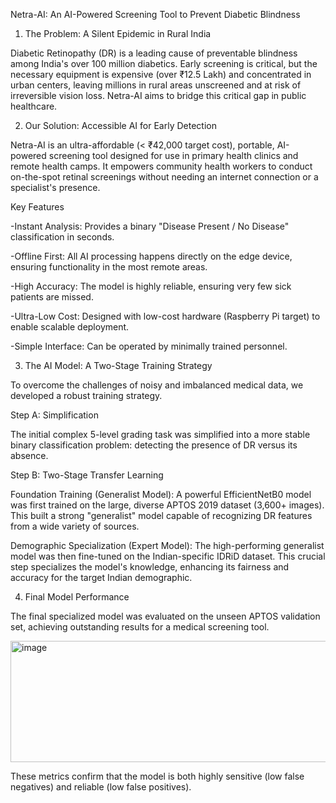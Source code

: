 Netra-AI: An AI-Powered Screening Tool to Prevent Diabetic Blindness

1. The Problem: A Silent Epidemic in Rural India

Diabetic Retinopathy (DR) is a leading cause of preventable blindness among India's over 100 million diabetics. Early screening is critical, but the necessary equipment is expensive (over ₹12.5 Lakh) and concentrated in urban centers, leaving millions in rural areas unscreened and at risk of irreversible vision loss. Netra-AI aims to bridge this critical gap in public healthcare.

2. Our Solution: Accessible AI for Early Detection

Netra-AI is an ultra-affordable (< ₹42,000 target cost), portable, AI-powered screening tool designed for use in primary health clinics and remote health camps. It empowers community health workers to conduct on-the-spot retinal screenings without needing an internet connection or a specialist's presence.

Key Features

-Instant Analysis: Provides a binary "Disease Present / No Disease" classification in seconds.

-Offline First: All AI processing happens directly on the edge device, ensuring functionality in the most remote areas.

-High Accuracy: The model is highly reliable, ensuring very few sick patients are missed.

-Ultra-Low Cost: Designed with low-cost hardware (Raspberry Pi target) to enable scalable deployment.

-Simple Interface: Can be operated by minimally trained personnel.

3. The AI Model: A Two-Stage Training Strategy

To overcome the challenges of noisy and imbalanced medical data, we developed a robust training strategy.

Step A: Simplification

The initial complex 5-level grading task was simplified into a more stable binary classification problem: detecting the presence of DR versus its absence.

Step B: Two-Stage Transfer Learning


Foundation Training (Generalist Model): A powerful EfficientNetB0 model was first trained on the large, diverse APTOS 2019 dataset (3,600+ images). This built a strong "generalist" model capable of recognizing DR features from a wide variety of sources.

Demographic Specialization (Expert Model): The high-performing generalist model was then fine-tuned on the Indian-specific IDRiD dataset. This crucial step specializes the model's knowledge, enhancing its fairness and accuracy for the target Indian demographic.

4. Final Model Performance

The final specialized model was evaluated on the unseen APTOS validation set, achieving outstanding results for a medical screening tool.

<img width="640" height="194" alt="image" src="https://github.com/user-attachments/assets/c7bcc197-0a22-4741-bd20-ff284380f995" />

These metrics confirm that the model is both highly sensitive (low false negatives) and reliable (low false positives).

